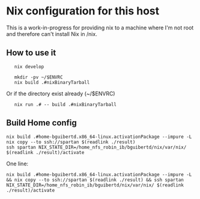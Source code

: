 # Nix configuration for this host

This is a work-in-progress for providing nix to a machine where I'm not root and therefore can't install Nix in /nix.

## How to use it

```
   nix develop
```

```
   mkdir -pv ~/$ENVRC
   nix build .#nixBinaryTarball
```

Or if the directory exist already (~/$ENVRC)

```
   nix run .# -- build .#nixBinaryTarball
```

## Build Home config

```
nix build .#home-bguibertd.x86_64-linux.activationPackage --impure -L
nix copy --to ssh://spartan $(readlink ./result)
ssh spartan NIX_STATE_DIR=/home_nfs_robin_ib/bguibertd/nix/var/nix/ $(readlink ./result)/activate
```

One line:
```
nix build .#home-bguibertd.x86_64-linux.activationPackage --impure -L && nix copy --to ssh://spartan $(readlink ./result) && ssh spartan NIX_STATE_DIR=/home_nfs_robin_ib/bguibertd/nix/var/nix/ $(readlink ./result)/activate
```

